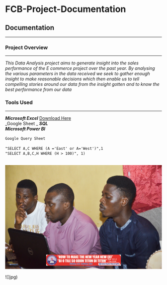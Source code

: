 # FCB-Project-Documentation
## Documentation
___
### Project Overview 
___
_This Data Analysis project aims to generate insight into the sales performance of the E commerce project over the past year. By analysing the various parameters in the data received we seek to gather enough insight to make reasonable decisions which then enable us to tell compelling stories around our data from the insight gotten and to know the best performance from our data_


### **Tools Used**
___
***Microsoft Excel*** [Download Here](https://www.microsoft.com/en-us/microsoft-365/previous-versions/microsoft-excel-2013)  
_Google Sheet _
***SQL***  
***Microsoft Power BI***





```
Google Query Sheet

"SELECT A,C WHERE (A ='East' or A='West')",1
"SELECT A,B,C,H WHERE (H > 100)", 1)


```

![](DSC_0983.jpg)

![]jpg)
